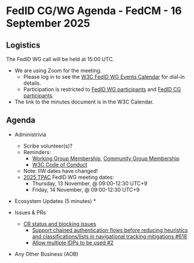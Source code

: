 # FedID CG/WG Agenda - FedCM - 16 September 2025 

## Logistics

The FedID WG call will be held at 15:00 UTC.


* We are using Zoom for the meeting.
    * Please log in to see the [W3C FedID WG Events Calendar](https://www.w3.org/groups/wg/fedid/calendar/) for dial-in details. 
    * Participation is restricted to [FedID WG participants](https://www.w3.org/groups/wg/fedid/participants/) and [FedID CG participants](https://www.w3.org/groups/cg/fed-id/participants/).
* The link to the minutes document is in the W3C Calendar. 

## Agenda

* Administrivia
  * Scribe volunteer(s)?
  * Reminders: 
     * [Working Group Membership](https://www.w3.org/groups/wg/fedid/), [Community Group Membership](https://www.w3.org/community/fed-id/)
     * [W3C Code of Conduct](https://www.w3.org/policies/code-of-conduct/)
  * Note: IIW dates have changed!
  * [2025 TPAC](https://www.w3.org/2025/11/TPAC/schedule.html) FedID WG meeting dates: 
     * Thursday, 13 November, @ 09:00-12:30 UTC+9
     * Friday, 14 November, @ 09:00-12:30 UTC+9

* Ecosystem Updates (5 minutes)
   * 

* Issues & PRs
  * [CR status and blocking issues](https://github.com/w3c-fedid/FedCM/wiki/Status-of-FPWD%E2%80%90identified-Issues-(Consensus-Blockers-for-CR))
     * [Support chained authentication flows before reducing heuristics and classifications/lists in navigational tracking mitigations #618](https://github.com/w3c-fedid/FedCM/issues/618)
     * [Allow multiple IDPs to be used #2](https://github.com/w3c-fedid/multi-idp/issues/2)
  
* Any Other Business (AOB)
